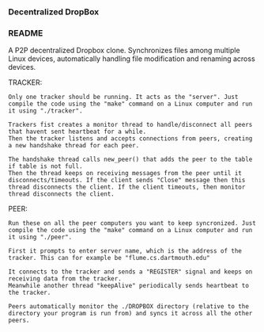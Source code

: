### Decentralized DropBox
### README


A P2P decentralized Dropbox clone. Synchronizes files among multiple Linux devices, automatically handling file modification and renaming across devices.

TRACKER:

	Only one tracker should be running. It acts as the "server". Just compile the code using the "make" command on a Linux computer and run it using "./tracker". 

	Trackers fist creates a monitor thread to handle/disconnect all peers that havent sent heartbeat for a while.
	Then the tracker listens and accepts connections from peers, creating a new handshake thread for each peer.

	The handshake thread calls new_peer() that adds the peer to the table if table is not full.
	Then the thread keeps on receiving messages from the peer until it disconnects/timeouts. If the client sends "Close" message then this thread disconnects the client. If the client timeouts, then monitor thread disconnects the client.

PEER:

	Run these on all the peer computers you want to keep syncronized. Just compile the code using the "make" command on a Linux computer and run it using "./peer". 

	First it prompts to enter server name, which is the address of the tracker. This can for example be "flume.cs.dartmouth.edu"

	It connects to the tracker and sends a "REGISTER" signal and keeps on receiving data from the tracker.
	Meanwhile another thread "keepAlive" periodically sends heartbeat to the tracker.

	Peers automatically monitor the ./DROPBOX directory (relative to the directory your program is run from) and syncs it across all the other peers.
